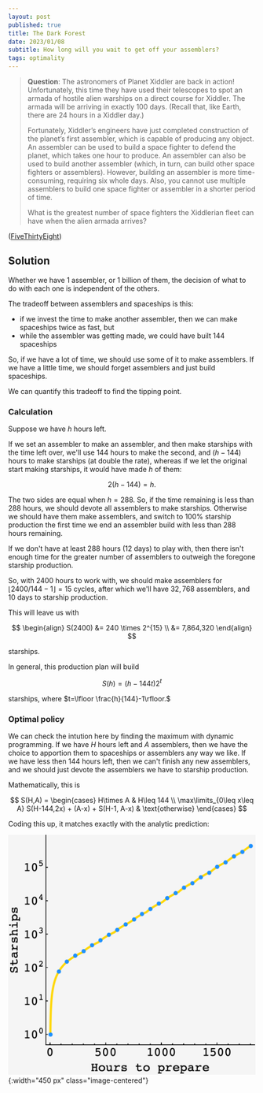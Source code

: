 ```yaml
---
layout: post
published: true
title: The Dark Forest
date: 2023/01/08
subtitle: How long will you wait to get off your assemblers?
tags: optimality
---
```


>**Question**: The astronomers of Planet Xiddler are back in action! Unfortunately, this time they have used their telescopes to spot an armada of hostile alien warships on a direct course for Xiddler. The armada will be arriving in exactly $100$ days. (Recall that, like Earth, there are 24 hours in a Xiddler day.)
>
>Fortunately, Xiddler’s engineers have just completed construction of the planet’s first assembler, which is capable of producing any object. An assembler can be used to build a space fighter to defend the planet, which takes one hour to produce. An assembler can also be used to build another assembler (which, in turn, can build other space fighters or assemblers). However, building an assembler is more time-consuming, requiring six whole days. Also, you cannot use multiple assemblers to build one space fighter or assembler in a shorter period of time.
>
>What is the greatest number of space fighters the Xiddlerian fleet can have when the alien armada arrives?

<!--more-->

([FiveThirtyEight](URL))

## Solution

Whether we have $1$ assembler, or $1$ billion of them, the decision of what to do with each one is independent of the others.

The tradeoff between assemblers and spaceships is this: 

- if we invest the time to make another assembler, then we can make spaceships twice as fast, but
- while the assembler was getting made, we could have built $144$ spaceships

So, if we have a lot of time, we should use some of it to make assemblers. If we have a little time, we should forget assemblers and just build spaceships.

We can quantify this tradeoff to find the tipping point.

### Calculation

Suppose we have $h$ hours left. 

If we set an assembler to make an assembler, and then make starships with the time left over, we'll use $144$ hours to make the second, and $(h-144)$ hours to make starships (at double the rate), whereas if we let the original start making starships, it would have made $h$ of them:

$$ 2(h-144) = h. $$

The two sides are equal when $h=288.$ So, if the time remaining is less than $288$ hours, we should devote all assemblers to make starships. Otherwise we should have them make assemblers, and switch to $100\%$ starship production the first time we end an assembler build with less than $288$ hours remaining.

If we don't have at least $288$ hours ($12$ days) to play with, then there isn't enough time for the greater number of assemblers to outweigh the foregone starship production.

So, with $2400$ hours to work with, we should make assemblers for $\lfloor 2400/144 - 1\rfloor = 15$ cycles, after which we'll have $32,768$ assemblers, and $10$ days to starship production.

This will leave us with

$$ \begin{align} S(2400) &= 240 \times 2^{15} \\ &= 7,864,320 \end{align} $$

starships.

In general, this production plan will build 

$$S(h) = (h-144t)2^t$$ 

starships, where $t=\lfloor \frac{h}{144}-1\rfloor.$

### Optimal policy

We can check the intution here by finding the maximum with dynamic programming. If we have $H$ hours left and $A$ assemblers, then we have the choice to apportion them to spaceships or assemblers any way we like. If we have less then $144$ hours left, then we can't finish any new assemblers, and we should just devote the assemblers we have to starship production. 

Mathematically, this is

$$
S(H,A) = \begin{cases} H\times A & H\leq 144 \\
                       \max\limits_{0\leq x\leq A} S(H-144,2x) + (A-x) + S(H-1, A-x) & \text{otherwise}
         \end{cases}
$$

Coding this up, it matches exactly with the analytic prediction:

![](/img/2023-01-09-alien-starships-log.png){:width="450 px" class="image-centered"}
 

<br>

